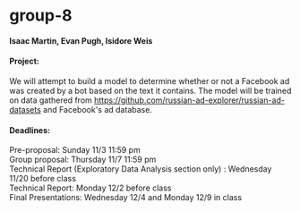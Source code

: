 # group-8

#### Isaac Martin, Evan Pugh, Isidore Weis

#### Project:

We will attempt to build a model to determine whether or not a Facebook ad was created by a bot based on the text it contains. The model will be trained on data gathered from https://github.com/russian-ad-explorer/russian-ad-datasets and Facebook's ad database.

#### Deadlines:

Pre-proposal: Sunday 11/3 11:59 pm  
Group proposal: Thursday 11/7 11:59 pm  
Technical Report (Exploratory Data Analysis section only) : Wednesday 11/20 before class  
Technical Report: Monday 12/2 before class  
Final Presentations: Wednesday 12/4 and Monday 12/9 in class
